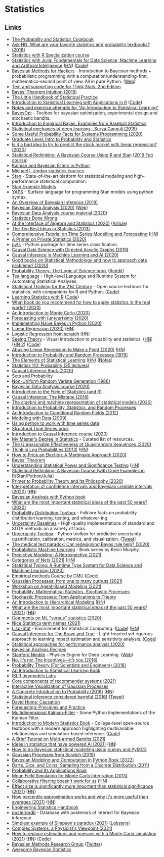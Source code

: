 # Statistics

## Links

- [The Probability and Statistics Cookbook](http://statistics.zone/)
- [Ask HN: What are your favorite statistics and probability textbooks? (2018)](https://news.ycombinator.com/item?id=17474646)
- [Statistics with R Specialization course](https://www.coursera.org/specializations/statistics)
- [Statistics with Julia: Fundamentals for Data Science, Machine Learning and Artificial Intelligence](https://statisticswithjulia.org/) ([HN](https://news.ycombinator.com/item?id=20420686)) ([Code](https://github.com/h-Klok/StatsWithJuliaBook))
- [Bayesian Methods for Hackers](https://github.com/CamDavidsonPilon/Probabilistic-Programming-and-Bayesian-Methods-for-Hackers) - Introduction to Bayesian methods + probabilistic programming with a computation/understanding-first, mathematics-second point of view. All in pure Python. ([Web](http://camdavidsonpilon.github.io/Probabilistic-Programming-and-Bayesian-Methods-for-Hackers/))
- [Text and supporting code for Think Stats, 2nd Edition](https://github.com/AllenDowney/ThinkStats2)
- [Bayes’ Theorem Intuition (2019)](https://blog.demofox.org/2019/10/25/bayes-theorem-intuition/)
- [The Little Handbook of Statistical Practice](http://www.jerrydallal.com/LHSP/LHSP.htm)
- [Introduction to Statistical Learning with Applications in R](http://faculty.marshall.usc.edu/gareth-james/ISL/) ([Code](https://github.com/hardikkamboj/An-Introduction-to-Statistical-Learning))
- [Notes and exercise attempts for "An Introduction to Statistical Learning"](https://github.com/asadoughi/stat-learning)
- [BayesOpt](https://github.com/rmcantin/bayesopt) - Toolbox for bayesian optimization, experimental design and stochastic bandits.
- [Introduction to Empirical Bayes: Examples from Baseball Statistics](http://varianceexplained.org/r/empirical-bayes-book/)
- [Statistical mechanics of deep learning - Surya Ganguli (2019)](https://www.youtube.com/watch?v=-QF_jX8L0nw)
- [Some Useful Probability Facts for Systems Programming (2020)](https://theartofmachinery.com/2020/01/27/systems_programming_probability.html)
- [Graduate Level: Intro to Probability and Statistics](https://significantstatistics.com/index.php/Graduate_Level:_Intro_to_Probability_and_Statistics)
- [Is it a bad idea to try to predict the stock market with linear regression? (2020)](https://www.reddit.com/r/statistics/comments/fiu6a3/question_is_it_a_bad_idea_to_try_to_predict_the/)
- [Statistical Rethinking: A Bayesian Course Using R and Stan](https://xcelab.net/rm/statistical-rethinking/) ([2019 Feb course](https://github.com/rmcelreath/statrethinking_winter2019))
- [Kalman and Bayesian Filters in Python](https://github.com/rlabbe/Kalman-and-Bayesian-Filters-in-Python)
- [Michael I. Jordan statistics courses](https://people.eecs.berkeley.edu/~jordan/courses.html)
- [Stan](https://mc-stan.org/) - State-of-the-art platform for statistical modeling and high-performance statistical computation.
- [Stan Example Models](https://github.com/stan-dev/example-models)
- [YAPS](https://github.com/IBM/yaps) - Surface language for programming Stan models using python syntax.
- [An Overview of Bayesian Inference (2019)](https://jaydaigle.net/blog/overview-of-bayesian-inference/)
- [Bayesian Data Analysis (2020)](https://users.aalto.fi/~ave/BDA3.pdf) ([Web](http://www.stat.columbia.edu/~gelman/book/))
- [Bayesian Data Analysis course material (2020)](https://github.com/avehtari/BDA_course_Aalto)
- [Statistics Done Wrong](https://www.statisticsdonewrong.com/)
- [At the Interface of Algebra and Statistics (2020)](https://www.youtube.com/watch?v=wiadG3ywJIs) ([Article](https://www.math3ma.com/blog/at-the-interface-of-algebra-and-statistics))
- [The Ten Best Ideas in Statistics (2013)](https://www.naftaliharris.com/blog/ten-stat-ideas/)
- [Comprehensive Tutorial on Time Series Modelling and Forecasting](https://kanoki.org/2020/04/30/time-series-analysis-and-forecasting-with-arima-python/) ([HN](https://news.ycombinator.com/item?id=23041264))
- [A Primer on Private Statistics (2020)](https://kamathematics.wordpress.com/2020/04/14/a-primer-on-private-statistics-part-i/)
- [pyts](https://github.com/johannfaouzi/pyts) - Python package for time series classification.
- [Causal Data Science with Directed Acyclic Graphs (2019)](https://www.udemy.com/course/causal-data-science/)
- [Causal Inference in Machine Learning and AI (2020)](https://www.youtube.com/watch?v=GtpnWQ9uTL8)
- [Good books on Statistical Methodology and how to approach data problems? (2020)](https://www.reddit.com/r/statistics/comments/gg5jtu/good_books_on_statistical_methodology_and_how_to/)
- [Probability Theory: The Logic of Science book](https://bayes.wustl.edu/etj/prob/book.pdf) ([Reddit](https://www.reddit.com/r/MachineLearning/comments/gi97y2/discussion_reading_group_for_e_t_jaynes/))
- [Tea language](https://github.com/emjun/tea-lang) - High-level Language and Runtime System for Automating Statistical Analyses.
- [Statistical Thinking for the 21st Century](https://statsthinking21.org/) - Open source textbook for statistics, with companions for R and Python. ([Code](https://github.com/statsthinking21/statsthinking21-core))
- [Learning Statistics with R](https://learningstatisticswithr.com/) ([Code](https://github.com/djnavarro/rbook))
- [What book do you recommend for how to apply statistics in the real world? (2020)](https://www.reddit.com/r/statistics/comments/gxvfj4/q_what_book_do_you_recommend_for_how_to_apply/)
- [An Introduction to Monte Carlo (2020)](https://www.youtube.com/watch?v=nJ4EHpV9mJE)
- [Forecasting with (un)certainty (2020)](https://www.causal.app/blog/forecasting-with-uncertainty)
- [Implementing Naive Bayes in Python (2020)](https://sidsite.com/posts/implementing-naive-bayes-in-python/)
- [Linear Regression (2020)](https://www.simonwardjones.co.uk/posts/linear_regression/) ([HN](https://news.ycombinator.com/item?id=23573016))
- [Logistic Regression from scratch](https://philippmuens.com/logistic-regression-from-scratch/) ([HN](https://news.ycombinator.com/item?id=23640762))
- [Seeing Theory](https://seeing-theory.brown.edu/) - Visual introduction to probability and statistics. ([HN](https://news.ycombinator.com/item?id=23661131)) ([HN 2](https://news.ycombinator.com/item?id=24633484)) ([Code](https://github.com/seeingtheory/Seeing-Theory))
- [Abusing Linear Regression to Make a Point (2020)](http://www.goodmath.org/blog/2020/07/06/abusing-linear-regression-to-make-a-point/) ([HN](https://news.ycombinator.com/item?id=23752561))
- [Introduction to Probability and Random Processes (1979)](https://ellerman.org/wp-content/uploads/2012/12/Rota-Baclawski-Prob-Theory-79.pdf)
- [The Elements of Statistical Learning](https://web.stanford.edu/~hastie/Papers/ESLII.pdf) ([HN](https://news.ycombinator.com/item?id=25592152)) ([Notes](https://github.com/chris-leonard/elements-of-statistical-learning))
- [Statistics 110: Probability (35 lectures)](https://www.youtube.com/playlist?list=PL2SOU6wwxB0uwwH80KTQ6ht66KWxbzTIo)
- [Causal Inference Book (2020)](https://www.hsph.harvard.edu/miguel-hernan/causal-inference-book/)
- [Sets and Probability](https://stopa.io/post/243)
- [Non-Uniform Random Variate Generation (1986)](http://luc.devroye.org/rnbookindex.html)
- [Bayesian Data Analysis course (2020)](https://avehtari.github.io/BDA_course_Aalto/)
- [Introduction to the Field of Statistics (and R)](https://stat150.blog/)
- [Causal Inference: The Mixtape (2018)](http://scunning.com/cunningham_mixtape.pdf)
- [The algebra and machine representation of statistical models (2020)](https://arxiv.org/abs/2006.08945)
- [Introduction to Probability, Statistics, and Random Processes](https://www.probabilitycourse.com/preface.php)
- [An Introduction to Conditional Random Fields (2012)](https://homepages.inf.ed.ac.uk/csutton/publications/crftut-fnt.pdf)
- [Modeling with Data (2009)](https://ben.klemens.org/pdfs/gsl_stats.pdf)
- [Using python to work with time series data](https://github.com/MaxBenChrist/awesome_time_series_in_python)
- [Structural Time Series book](https://structural-time-series.fastforwardlabs.com/)
- [Introduction to Causal Inference course (2020)](https://www.bradyneal.com/causal-inference-course)
- [My Master's Degree in Statistics](https://github.com/fsaforo1/my-masters-degree-in-statistics) - Curated list of resources.
- [The Unreasonable Effectiveness of Quasirandom Sequences (2020)](http://extremelearning.com.au/unreasonable-effectiveness-of-quasirandom-sequences/)
- [Think in Log Probabilities (2013)](https://moultano.wordpress.com/2013/08/09/logs-tails-long-tails/) ([HN](https://news.ycombinator.com/item?id=24862507))
- [How to Price an Election: A Martingale Approach (2020)](https://www.youtube.com/watch?v=YRvPF__du9w)
- [Bayes’ Theorem](https://selfimproving.dev/bayes-theorem.html)
- [Understanding Statistical Power and Significance Testing](https://rpsychologist.com/d3/nhst/) ([HN](https://news.ycombinator.com/item?id=25014901))
- [Statistical Rethinking: A Bayesian Course (with Code Examples in R/Stan/Python/Julia)](https://github.com/rmcelreath/stat_rethinking_2020)
- [Primer to Probability Theory and Its Philosophy (2020)](http://zhat.io/articles/primer-probability-theory)
- [Interpretation of confidence intervals and Bayesian credible intervals (2020)](https://thestatsgeek.com/2020/11/21/interpretation-of-frequentist-confidence-intervals-and-bayesian-credible-intervals/) ([HN](https://news.ycombinator.com/item?id=25169595))
- [Bayesian Analysis with Python book](https://github.com/aloctavodia/BAP)
- [What are the most important statistical ideas of the past 50 years? (2020)](https://statmodeling.stat.columbia.edu/2020/12/09/what-are-the-most-important-statistical-ideas-of-the-past-50-years/)
- [Probability Distribution Toolbox](https://github.com/ccanonne/probabilitydistributiontoolbox) - Folklore facts on probability distribution learning, testing, and whatever-ing.
- [Uncertainty Baselines](https://github.com/google/uncertainty-baselines) - High-quality implementations of standard and SOTA methods on a variety of tasks.
- [Uncertainty Toolbox](https://github.com/uncertainty-toolbox/uncertainty-toolbox) - Python toolbox for predictive uncertainty quantification, calibration, metrics, and visualization. ([Tweet](https://twitter.com/YoungseogC/status/1341446222545100801))
- [The medical test paradox: Can redesigning Bayes rule help? (2020)](https://www.youtube.com/watch?v=lG4VkPoG3ko)
- [Probabilistic Machine Learning](https://github.com/probml/pml-book) - Book series by Kevin Murphy.
- [Predictive Modeling: A Retrospective (2021)](https://www.shreya-shankar.com/8d5c6ec070babe7c23d3d5b68384a8bd/retrospective.pdf)
- [Categories of Nets (2021)](https://johncarlosbaez.wordpress.com/2021/01/17/categories-of-nets/) ([HN](https://news.ycombinator.com/item?id=25820741))
- [Statistical Typing: A Runtime Type System for Data Science and Machine Learning (2020)](https://blog.pandera.ci/statistical%20typing/unit%20testing/2020/12/26/statistical-typing.html)
- [Empirical methods Course by CMU](https://bvasiles.github.io/empirical-methods/) ([Code](https://github.com/bvasiles/empirical-methods))
- [Gaussian Processes: from one to many outputs (2021)](https://invenia.github.io/blog/2021/02/19/OILMM-pt1/)
- [Workshop on Agent-Based Modeling (2021)](https://www.aapelivuorinen.com/blog/2021/01/22/agent-based-modeling-workshop/)
- [Probability, Mathematical Statistics, Stochastic Processes](http://www.randomservices.org/random/)
- [Stochastic Processes: From Applications to Theory](https://people.bordeaux.inria.fr/pierre.delmoral/dm-penev.html)
- [An Introduction to Hierarchical Modeling](http://mfviz.com/hierarchical-models/) ([HN](https://news.ycombinator.com/item?id=26312904))
- [What are the most important statistical ideas of the past 50 years? (2021)](http://www.stat.columbia.edu/~gelman/research/unpublished/stat50.pdf) ([HN](https://news.ycombinator.com/item?id=26374788))
- [Comments on ML "versus" statistics (2020)](https://sgfin.github.io/2020/01/31/Comments-ML-Statistics/)
- [Nice Statistics term names (2021)](https://twitter.com/erikbryn/status/1376250955612581890)
- [Lisp-Stat](https://lisp-stat.dev/) - Environment for Statistical Computing. ([Code](https://github.com/Lisp-Stat/lisp-stat)) ([HN](https://news.ycombinator.com/item?id=26632429))
- [Causal Inference for The Brave and True](https://matheusfacure.github.io/python-causality-handbook/landing-page.html) - Light-hearted yet rigorous approach to learning impact estimation and sensitivity analysis. ([Code](https://github.com/matheusfacure/python-causality-handbook))
- [Statistical approaches for performance analysis (2020)](https://aakinshin.net/posts/statistics-for-performance/)
- [Bayesian Analysis Recipes](https://github.com/ericmjl/bayesian-analysis-recipes)
- [Stanford Nimble](https://github.com/keenon/nimblephysics) - Physics Engine for Deep Learning. ([Web](https://nimblephysics.org/))
- [No, it’s not The Incentives—it’s you (2018)](https://www.talyarkoni.org/blog/2018/10/02/no-its-not-the-incentives-its-you/)
- [Probability Theory (For Scientists and Engineers) (2018)](https://betanalpha.github.io/assets/case_studies/probability_theory)
- [An Introduction to Statistical Learning Book](https://www.statlearning.com/)
- [ISLR tidymodels Labs](https://emilhvitfeldt.github.io/ISLR-tidymodels-labs/index.html)
- [Core components of recommender systems (2021)](https://rezkaaufar.github.io/blog/2021/recsys-core-components/?1)
- [Interactive Visualization of Gaussian Processes](http://www.infinitecuriosity.org/vizgp/)
- [A Concrete Introduction to Probability (2018)](https://github.com/norvig/pytudes/blob/master/ipynb/Probability.ipynb) ([HN](https://news.ycombinator.com/item?id=27379366))
- [Statistical inference considered harmful (2016)](https://github.com/frankmcsherry/blog/blob/master/posts/2016-06-14.md) ([Tweet](https://twitter.com/Aaroth/status/1400560793482149890))
- [David Hume: Causation](https://iep.utm.edu/hume-cau/)
- [Forecasting: Principles and Practice](https://otexts.com/fpp2/)
- [Multidimensional Kalman-Filter](https://github.com/balzer82/Kalman) - Some Python Implementations of the Kalman Filter.
- [Introduction to Modern Statistics Book](https://openintro-ims.netlify.app/) - College-level open-source textbook with a modern approach highlighting multivariable relationships and simulation-based inference. ([Code](https://github.com/OpenIntroStat/ims))
- [A Brief Tutorial on Multi-armed Bandits (2021)](https://avt.im/talks/2021/03/04/Bandits-Tutorial)
- [Ideas in statistics that have powered AI (2021)](https://news.columbia.edu/news/top-10-ideas-statistics-ai) ([HN](https://news.ycombinator.com/item?id=27760919))
- [How to do Bayesian statistical modelling using numpy and PyMC3](https://github.com/ericmjl/bayesian-stats-modelling-tutorial)
- [Gaussian Processes from Scratch (2019)](https://peterroelants.github.io/posts/gaussian-process-tutorial/)
- [Bayesian Modeling and Computation in Python Book (2022)](https://www.routledge.com/Bayesian-Modeling-and-Computation-in-Python/Martin-Kumar-Lao/p/book/9780367894368)
- [Darts, Dice, and Coins: Sampling from a Discrete Distribution (2011)](https://www.keithschwarz.com/darts-dice-coins/)
- [Probability and Its Applications Book](https://people.bordeaux.inria.fr/pierre.delmoral/gips.html)
- [Mean Field Simulation for Monte Carlo Integration (2013)](https://www.routledge.com/Mean-Field-Simulation-for-Monte-Carlo-Integration/Del-Moral/p/book/9781466504059)
- [Collaborative filtering doesn't work for us](https://about.chatroulette.com/posts/better-match-making-part-1/) ([HN](https://news.ycombinator.com/item?id=28252165))
- [Effect size is significantly more important than statistical significance (2021)](http://www.argmin.net/2021/09/13/effect-size/) ([HN](https://news.ycombinator.com/item?id=28526909))
- [How percentile approximation works and why it's more useful than averages (2021)](https://blog.timescale.com/blog/how-percentile-approximation-works-and-why-its-more-useful-than-averages/) ([HN](https://news.ycombinator.com/item?id=28526966))
- [Engineering Statistics Handbook](https://www.itl.nist.gov/div898/handbook/index.htm)
- [posteriordb](https://github.com/stan-dev/posteriordb) - Database with posteriors of interest for Bayesian inference.
- [Simplest example of Simpson's paradox (2021)](https://blog.plover.com/2021/10/02/#simpson-paradox) ([Lobsters](https://lobste.rs/s/xegtta/simplest_example_simpson_s_paradox))
- [Complex Systems: a Physicist's Viewpoint (2021)](https://arxiv.org/abs/cond-mat/0205297)
- [How to replace estimations and guesses with a Monte Carlo simulation (2021)](https://lucasfcosta.com/2021/09/20/monte-carlo-forecasts.html) ([HN](https://news.ycombinator.com/item?id=28769331)) ([Code](https://github.com/lucasfcosta/agile-monte-carlo-demo))
- [Bayesian Methods Research Group](https://bayesgroup.ru/) ([Twitter](https://twitter.com/bayesgroup))
- [Awesome Bayesian Statistics](https://github.com/aayushmalik/awesome-bayesian-statistics)

